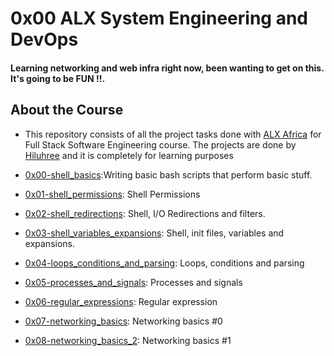 # 0x00 ALX System Engineering and DevOps </br>
#### Learning networking and web infra right now, been wanting to get on this. It's going to be FUN !!.</br>

## About  the Course
+ This repository consists of all the project tasks done with [ALX Africa](https://www.alxafrica.com/) for Full Stack Software Engineering course. The projects are done by [Hiluhree](https://github.com/Hiluhree) and it is completely for learning purposes</br>

+ [0x00-shell_basics](https://github.com/Hiluhree/alx-system_engineering-devops/tree/master/0x00-shell_basics):Writing basic bash scripts that perform basic stuff.</br>
+ [0x01-shell_permissions](https://github.com/Hiluhree/alx-system_engineering-devops/tree/master/0x01-shell_permissions): Shell Permissions</br>
+ [0x02-shell_redirections](https://github.com/Hiluhree/alx-system_engineering-devops/tree/master/0x02-shell_redirections): Shell, I/O Redirections and filters.</br>
+ [0x03-shell_variables_expansions](https://github.com/Hiluhree/alx-system_engineering-devops/tree/master/0x03-shell_variables_expansions): Shell, init files, variables and expansions.</br>
+ [0x04-loops_conditions_and_parsing](https://github.com/Hiluhree/alx-system_engineering-devops/tree/master/0x04-loops_conditions_and_parsing): Loops, conditions and parsing
+ [0x05-processes_and_signals](https://github.com/Hiluhree/alx-system_engineering-devops/tree/master/0x05-processes_and_signals): Processes and signals
+ [0x06-regular_expressions](https://github.com/Hiluhree/alx-system_engineering-devops/tree/master/0x06-regular_expressions): Regular expression
+ [0x07-networking_basics](https://github.com/Hiluhree/alx-system_engineering-devops/tree/master/0x07-networking_basics): Networking basics #0
+ [0x08-networking_basics_2](https://github.com/Hiluhree/alx-system_engineering-devops/tree/master/0x08-networking_basics_2): Networking basics #1
